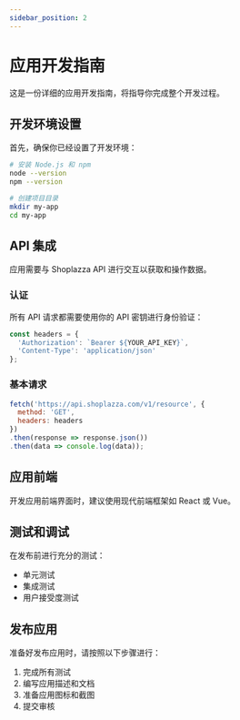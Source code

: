 ```yaml
---
sidebar_position: 2
---
```


# 应用开发指南

这是一份详细的应用开发指南，将指导你完成整个开发过程。

## 开发环境设置

首先，确保你已经设置了开发环境：

```bash
# 安装 Node.js 和 npm
node --version
npm --version

# 创建项目目录
mkdir my-app
cd my-app
```

## API 集成

应用需要与 Shoplazza API 进行交互以获取和操作数据。

### 认证

所有 API 请求都需要使用你的 API 密钥进行身份验证：

```javascript
const headers = {
  'Authorization': `Bearer ${YOUR_API_KEY}`,
  'Content-Type': 'application/json'
};
```

### 基本请求

```javascript
fetch('https://api.shoplazza.com/v1/resource', {
  method: 'GET',
  headers: headers
})
.then(response => response.json())
.then(data => console.log(data));
```

## 应用前端

开发应用前端界面时，建议使用现代前端框架如 React 或 Vue。

## 测试和调试

在发布前进行充分的测试：

- 单元测试
- 集成测试
- 用户接受度测试

## 发布应用

准备好发布应用时，请按照以下步骤进行：

1. 完成所有测试
2. 编写应用描述和文档
3. 准备应用图标和截图
4. 提交审核

